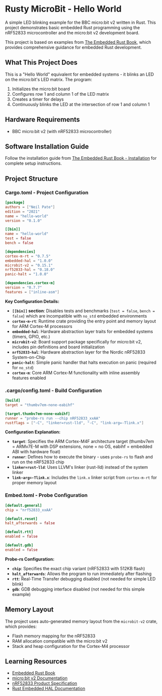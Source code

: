 # Rusty MicroBit - Hello World

A simple LED blinking example for the BBC micro:bit v2 written in Rust. This project demonstrates basic embedded Rust programming using the nRF52833 microcontroller and the micro:bit v2 development board.

This project is based on examples from [The Embedded Rust Book](https://docs.rust-embedded.org/book/), which provides comprehensive guidance for embedded Rust development.

## What This Project Does

This is a "Hello World" equivalent for embedded systems - it blinks an LED on the micro:bit's LED matrix. The program:

1. Initializes the micro:bit board
2. Configures row 1 and column 1 of the LED matrix
3. Creates a timer for delays
4. Continuously blinks the LED at the intersection of row 1 and column 1

## Hardware Requirements

- BBC micro:bit v2 (with nRF52833 microcontroller)

## Software Installation Guide
Follow the installation guide from [The Embedded Rust Book - Installation](https://docs.rust-embedded.org/book/intro/install.html) for complete setup instructions.

## Project Structure

### Cargo.toml - Project Configuration

```toml
[package]
authors = ["Neil Pate"]
edition = "2021"
name = "hello-world"
version = "0.1.0"

[[bin]]
name = "hello-world"
test = false
bench = false

[dependencies]
cortex-m-rt = "0.7.5"
embedded-hal = "1.0.0"
microbit-v2 = "0.15.1"
nrf52833-hal = "0.18.0"
panic-halt = "1.0.0"

[dependencies.cortex-m]
version = "0.7.7"
features = ["inline-asm"]
```

**Key Configuration Details:**

- **`[[bin]]` section**: Disables tests and benchmarks (`test = false`, `bench = false`) which are incompatible with `no_std` embedded environments
- **`cortex-m-rt`**: Runtime crate providing the entry point and memory layout for ARM Cortex-M processors
- **`embedded-hal`**: Hardware abstraction layer traits for embedded systems (timers, GPIO, etc.)
- **`microbit-v2`**: Board support package specifically for micro:bit v2, includes pin definitions and board initialization
- **`nrf52833-hal`**: Hardware abstraction layer for the Nordic nRF52833 System-on-Chip
- **`panic-halt`**: Simple panic handler that halts execution on panic (required for `no_std`)
- **`cortex-m`**: Core ARM Cortex-M functionality with inline assembly features enabled

### .cargo/config.toml - Build Configuration

```toml
[build]
target = "thumbv7em-none-eabihf"

[target.thumbv7em-none-eabihf]
runner = "probe-rs run --chip nRF52833_xxAA"
rustflags = ["-C", "linker=rust-lld", "-C", "link-arg=-Tlink.x"]
```

**Configuration Explanation:**

- **`target`**: Specifies the ARM Cortex-M4F architecture target (thumbv7em = ARMv7E-M with DSP extensions, none = no OS, eabihf = embedded ABI with hardware float)
- **`runner`**: Defines how to execute the binary - uses `probe-rs` to flash and run on the nRF52833 chip
- **`linker=rust-lld`**: Uses LLVM's linker (rust-lld) instead of the system linker
- **`link-arg=-Tlink.x`**: Includes the `link.x` linker script from `cortex-m-rt` for proper memory layout

### Embed.toml - Probe Configuration

```toml
[default.general]
chip = "nrf52833_xxAA"

[default.reset]
halt_afterwards = false

[default.rtt]
enabled = false

[default.gdb]
enabled = false
```

**Probe-rs Configuration:**

- **`chip`**: Specifies the exact chip variant (nRF52833 with 512KB flash)
- **`halt_afterwards`**: Allows the program to run immediately after flashing
- **`rtt`**: Real-Time Transfer debugging disabled (not needed for simple LED blink)
- **`gdb`**: GDB debugging interface disabled (not needed for this simple example)


## Memory Layout

The project uses auto-generated memory layout from the `microbit-v2` crate, which provides:
- Flash memory mapping for the nRF52833
- RAM allocation compatible with the micro:bit v2
- Stack and heap configuration for the Cortex-M4 processor

## Learning Resources

- [Embedded Rust Book](https://docs.rust-embedded.org/book/)
- [micro:bit v2 Documentation](https://tech.microbit.org/hardware/)
- [nRF52833 Product Specification](https://infocenter.nordicsemi.com/topic/ps_nrf52833/keyfeatures_html5.html)
- [Rust Embedded HAL Documentation](https://docs.rs/embedded-hal/)
